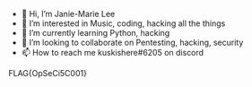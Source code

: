 - 👋 Hi, I’m Janie-Marie Lee
- 👀 I’m interested in Music, coding, hacking all the things
- 🌱 I’m currently learning Python, hacking
- 💞️ I’m looking to collaborate on Pentesting, hacking, security
- 📫 How to reach me kuskishere#6205 on discord

FLAG{OpSeCi5C001}

<!---
ku5k/ku5k is a ✨ special ✨ repository because its `README.md` (this file) appears on your GitHub profile.
You can click the Preview link to take a look at your changes.
--->
